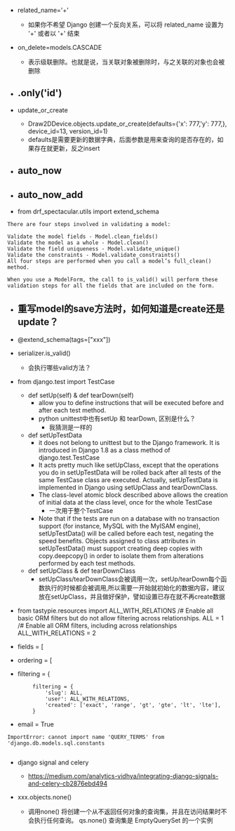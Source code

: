- related_name='+'
    - 如果你不希望 Django 创建一个反向关系，可以将 related_name 设置为 '+' 或者以 '+' 结束

- on_delete=models.CASCADE
    - 表示级联删除。也就是说，当关联对象被删除时，与之关联的对象也会被删除

- .only('id')
    - 

- update_or_create
    - Draw2DDevice.objects.update_or_create(defaults={'x': 777,'y': 777,}, device_id=13, version_id=1)
    - defaults是需要更新的数据字典，后面参数是用来查询的是否存在的，如果存在就更新，反之insert

- auto_now
    - 
- auto_now_add
    - 

- from drf_spectacular.utils import extend_schema

```
There are four steps involved in validating a model:

Validate the model fields - Model.clean_fields()
Validate the model as a whole - Model.clean()
Validate the field uniqueness - Model.validate_unique()
Validate the constraints - Model.validate_constraints()
All four steps are performed when you call a model’s full_clean() method.

When you use a ModelForm, the call to is_valid() will perform these validation steps for all the fields that are included on the form. 
```

- 重写model的save方法时，如何知道是create还是update？
    -

- @extend_schema(tags=["xxx"])

- serializer.is_valid()
    - 会执行哪些valid方法？


- from django.test import TestCase
    - def setUp(self) & def tearDown(self)
        - allow you to define instructions that will be executed before and after each test method.
        - python unittest中也有setUp 和 tearDown, 区别是什么？
            - 我猜测是一样的
    - def setUpTestData
        - it does not belong to unittest but to the Django framework. It is introduced in Django 1.8 as a class method of django.test.TestCase
        - It acts pretty much like setUpClass, except that the operations you do in setUpTestData will be rolled back after all tests of the same TestCase class are executed. Actually, setUpTestData is implemented in Django using setUpClass and tearDownClass.
        - The class-level atomic block described above allows the creation of initial data at the class level, once for the whole TestCase
            - 一次用于整个TestCase
        - Note that if the tests are run on a database with no transaction support (for instance, MySQL with the MyISAM engine), setUpTestData() will be called before each test, negating the speed benefits.
        Objects assigned to class attributes in setUpTestData() must support creating deep copies with copy.deepcopy() in order to isolate them from alterations performed by each test methods.
    - def setUpClass  &   def tearDownClass
        - setUpClass/tearDownClass会被调用一次，setUp/tearDown每个函数执行的时候都会被调用,所以需要一开始就初始化的数据内容，建议放在setUpClass，并且做好保护，譬如设置已存在就不再create数据

- from tastypie.resources import ALL_WITH_RELATIONS
/# Enable all basic ORM filters but do not allow filtering across relationships.
ALL = 1
/# Enable all ORM filters, including across relationships
ALL_WITH_RELATIONS = 2

- fields = [
- ordering = [
- filtering = {
```
        filtering = {
            'slug': ALL,
            'user': ALL_WITH_RELATIONS,
            'created': ['exact', 'range', 'gt', 'gte', 'lt', 'lte'],
        }
```

- email = True

```
ImportError: cannot import name 'QUERY_TERMS' from 'django.db.models.sql.constants


```

- django signal and celery
    - https://medium.com/analytics-vidhya/integrating-django-signals-and-celery-cb2876ebd494

- xxx.objects.none()
    - 调用none() 将创建一个从不返回任何对象的查询集，并且在访问结果时不会执行任何查询。 qs.none() 查询集是 EmptyQuerySet 的一个实例